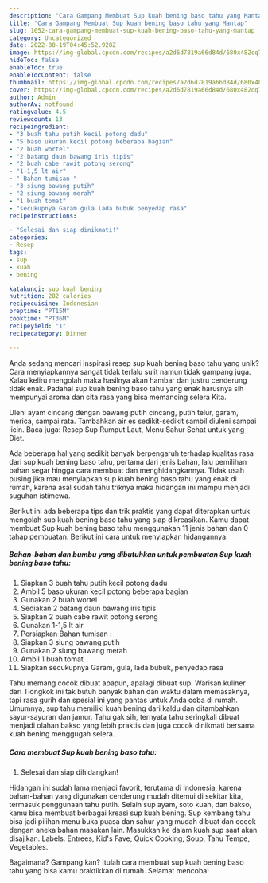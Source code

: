 ```yaml
---
description: "Cara Gampang Membuat Sup kuah bening baso tahu yang Mantap"
title: "Cara Gampang Membuat Sup kuah bening baso tahu yang Mantap"
slug: 1052-cara-gampang-membuat-sup-kuah-bening-baso-tahu-yang-mantap
category: Uncategorized
date: 2022-08-19T04:45:52.928Z
image: https://img-global.cpcdn.com/recipes/a2d6d7819a66d84d/680x482cq70/sup-kuah-bening-baso-tahu-foto-resep-utama.jpg
hideToc: false
enableToc: true
enableTocContent: false
thumbnail: https://img-global.cpcdn.com/recipes/a2d6d7819a66d84d/680x482cq70/sup-kuah-bening-baso-tahu-foto-resep-utama.jpg
cover: https://img-global.cpcdn.com/recipes/a2d6d7819a66d84d/680x482cq70/sup-kuah-bening-baso-tahu-foto-resep-utama.jpg
author: Admin
authorAv: notfound
ratingvalue: 4.5
reviewcount: 13
recipeingredient:
- "3 buah tahu putih kecil potong dadu"
- "5 baso ukuran kecil potong beberapa bagian"
- "2 buah wortel"
- "2 batang daun bawang iris tipis"
- "2 buah cabe rawit potong serong"
- "1-1,5 lt air"
- " Bahan tumisan "
- "3 siung bawang putih"
- "2 siung bawang merah"
- "1 buah tomat"
- "secukupnya Garam gula lada bubuk penyedap rasa"
recipeinstructions:

- "Selesai dan siap dinikmati!"
categories:
- Resep
tags:
- sup
- kuah
- bening

katakunci: sup kuah bening 
nutrition: 282 calories
recipecuisine: Indonesian
preptime: "PT15M"
cooktime: "PT36M"
recipeyield: "1"
recipecategory: Dinner

---
```





Anda sedang mencari inspirasi resep sup kuah bening baso tahu yang unik? Cara menyiapkannya sangat tidak terlalu sulit namun tidak gampang juga. Kalau keliru mengolah maka hasilnya akan hambar dan justru cenderung tidak enak. Padahal sup kuah bening baso tahu yang enak harusnya sih mempunyai aroma dan cita rasa yang bisa memancing selera Kita.





Uleni ayam cincang dengan bawang putih cincang, putih telur, garam, merica, sampai rata. Tambahkan air es sedikit-sedikit sambil diuleni sampai licin. Baca juga: Resep Sup Rumput Laut, Menu Sahur Sehat untuk yang Diet.

Ada beberapa hal yang sedikit banyak berpengaruh terhadap kualitas rasa dari sup kuah bening baso tahu, pertama dari jenis bahan, lalu pemilihan bahan segar hingga cara membuat dan menghidangkannya. Tidak usah pusing jika mau menyiapkan sup kuah bening baso tahu yang enak di rumah, karena asal sudah tahu triknya maka hidangan ini mampu menjadi suguhan istimewa.






Berikut ini ada beberapa tips dan trik praktis yang dapat diterapkan untuk mengolah sup kuah bening baso tahu yang siap dikreasikan. Kamu dapat membuat Sup kuah bening baso tahu menggunakan 11 jenis bahan dan 0 tahap pembuatan. Berikut ini cara untuk menyiapkan hidangannya.

<!--inarticleads1-->

##### Bahan-bahan dan bumbu yang dibutuhkan untuk pembuatan Sup kuah bening baso tahu:

1. Siapkan 3 buah tahu putih kecil potong dadu
1. Ambil 5 baso ukuran kecil potong beberapa bagian
1. Gunakan 2 buah wortel
1. Sediakan 2 batang daun bawang iris tipis
1. Siapkan 2 buah cabe rawit potong serong
1. Gunakan 1-1,5 lt air
1. Persiapkan  Bahan tumisan :
1. Siapkan 3 siung bawang putih
1. Gunakan 2 siung bawang merah
1. Ambil 1 buah tomat
1. Siapkan secukupnya Garam, gula, lada bubuk, penyedap rasa


Tahu memang cocok dibuat apapun, apalagi dibuat sup. Warisan kuliner dari Tiongkok ini tak butuh banyak bahan dan waktu dalam memasaknya, tapi rasa gurih dan spesial ini yang pantas untuk Anda coba di rumah. Umumnya, sup tahu memiliki kuah bening dari kaldu dan ditambahkan sayur-sayuran dan jamur. Tahu gak sih, ternyata tahu seringkali dibuat menjadi olahan bakso yang lebih praktis dan juga cocok dinikmati bersama kuah bening menggugah selera. 

<!--inarticleads2-->

##### Cara membuat Sup kuah bening baso tahu:


1. Selesai dan siap dihidangkan!

Hidangan ini sudah lama menjadi favorit, terutama di Indonesia, karena bahan-bahan yang digunakan cenderung mudah ditemui di sekitar kita, termasuk penggunaan tahu putih. Selain sup ayam, soto kuah, dan bakso, kamu bisa membuat berbagai kreasi sup kuah bening. Sup kembang tahu bisa jadi pilihan menu buka puasa dan sahur yang mudah dibuat dan cocok dengan aneka bahan masakan lain. Masukkan ke dalam kuah sup saat akan disajikan. Labels: Entrees, Kid&#39;s Fave, Quick Cooking, Soup, Tahu Tempe, Vegetables. 

Bagaimana? Gampang kan? Itulah cara membuat sup kuah bening baso tahu yang bisa kamu praktikkan di rumah. Selamat mencoba!
